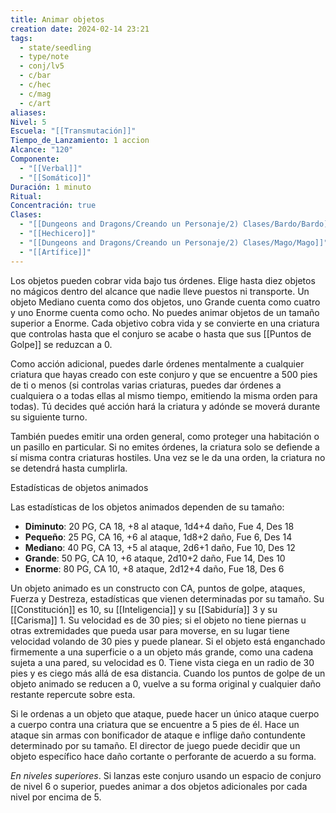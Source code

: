 ```yaml
---
title: Animar objetos
creation date: 2024-02-14 23:21
tags:
  - state/seedling
  - type/note
  - conj/lv5
  - c/bar
  - c/hec
  - c/mag
  - c/art
aliases: 
Nivel: 5
Escuela: "[[Transmutación]]"
Tiempo_de_Lanzamiento: 1 accion
Alcance: "120"
Componente:
  - "[[Verbal]]"
  - "[[Somático]]"
Duración: 1 minuto
Ritual: 
Concentración: true
Clases:
  - "[[Dungeons and Dragons/Creando un Personaje/2) Clases/Bardo/Bardo]]"
  - "[[Hechicero]]"
  - "[[Dungeons and Dragons/Creando un Personaje/2) Clases/Mago/Mago]]"
  - "[[Artífice]]"
---
```

Los objetos pueden cobrar vida bajo tus órdenes. Elige hasta diez objetos no mágicos dentro del alcance que nadie lleve puestos ni transporte. Un objeto Mediano cuenta como dos objetos, uno Grande cuenta como cuatro y uno Enorme cuenta como ocho. No puedes animar objetos de un tamaño superior a Enorme. Cada objetivo cobra vida y se convierte en una criatura que controlas hasta que el conjuro se acabe o hasta que sus [[Puntos de Golpe]] se reduzcan a 0.

Como acción adicional, puedes darle órdenes mentalmente a cualquier criatura que hayas creado con este conjuro y que se encuentre a 500 pies de ti o menos (si controlas varias criaturas, puedes dar órdenes a cualquiera o a todas ellas al mismo tiempo, emitiendo la misma orden para todas). Tú decides qué acción hará la criatura y adónde se moverá durante su siguiente turno. 

También puedes emitir una orden general, como proteger una habitación o un pasillo en particular. Si no emites órdenes, la criatura solo se defiende a sí misma contra criaturas hostiles. Una vez se le da una orden, la criatura no se detendrá hasta cumplirla.

Estadísticas de objetos animados

Las estadísticas de los objetos animados dependen de su tamaño:

- **Diminuto**: 20 PG, CA 18, +8 al ataque, 1d4+4 daño, Fue 4, Des 18
- **Pequeño**: 25 PG, CA 16, +6 al ataque, 1d8+2 daño, Fue 6, Des 14
- **Mediano**: 40 PG, CA 13, +5 al ataque, 2d6+1 daño, Fue 10, Des 12
- **Grande**: 50 PG, CA 10, +6 ataque, 2d10+2 daño, Fue 14, Des 10
- **Enorme**: 80 PG, CA 10, +8 ataque, 2d12+4 daño, Fue 18, Des 6

Un objeto animado es un constructo con CA, puntos de golpe, ataques, Fuerza y Destreza, estadísticas que vienen determinadas por su tamaño. Su [[Constitución]] es 10, su [[Inteligencia]] y su [[Sabiduría]] 3 y su [[Carisma]] 1. Su velocidad es de 30 pies; si el objeto no tiene piernas u otras extremidades que pueda usar para moverse, en su lugar tiene velocidad volando de 30 pies y puede planear. Si el objeto está enganchado firmemente a una superficie o a un objeto más grande, como una cadena sujeta a una pared, su velocidad es 0. Tiene vista ciega en un radio de 30 pies y es ciego más allá de esa distancia. Cuando los puntos de golpe de un objeto animado se reducen a 0, vuelve a su forma original y cualquier daño restante repercute sobre esta.

Si le ordenas a un objeto que ataque, puede hacer un único ataque cuerpo a cuerpo contra una criatura que se encuentre a 5 pies de él. Hace un ataque sin armas con bonificador de ataque e inflige daño contundente determinado por su tamaño. El director de juego puede decidir que un objeto específico hace daño cortante o perforante de acuerdo a su forma.

*En niveles superiores*. Si lanzas este conjuro usando un espacio de conjuro de nivel 6 o superior, puedes animar a dos objetos adicionales por cada nivel por encima de 5.